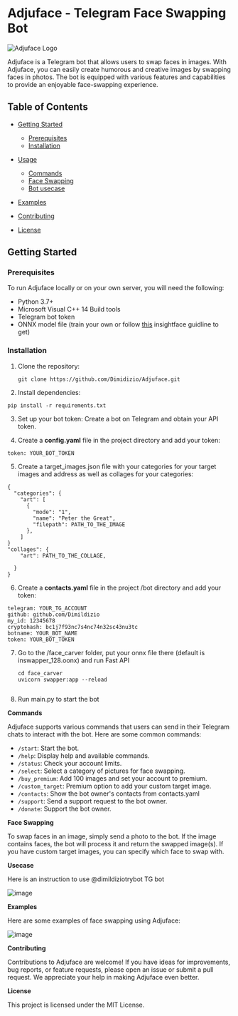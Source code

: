 # Adjuface - Telegram Face Swapping Bot

![Adjuface Logo](https://github.com/Dimildizio/Adjuface/assets/42382713/d28b12a8-ba56-4819-85e2-cdd5f562ae25)

Adjuface is a Telegram bot that allows users to swap faces in images. With Adjuface, you can easily create humorous and creative images by swapping faces in photos. The bot is equipped with various features and capabilities to provide an enjoyable face-swapping experience.

## Table of Contents

- [Getting Started](#getting-started)
  - [Prerequisites](#prerequisites)
  - [Installation](#installation)
- [Usage](#usage)
  - [Commands](#commands)
  - [Face Swapping](#face-swapping)
  - [Bot usecase](#Usecase)   

- [Examples](#examples)
- [Contributing](#contributing)
- [License](#license)

## Getting Started

### Prerequisites

To run Adjuface locally or on your own server, you will need the following:

- Python 3.7+
- Microsoft Visual C++ 14 Build tools 
- Telegram bot token
- ONNX model file (train your own or follow [this](https://github.com/deepinsight/insightface/tree/master/examples/in_swapper) insightface guidline to get)

### Installation

1. Clone the repository:

   ```shell
   git clone https://github.com/Dimidizio/Adjuface.git

2. Install dependencies:

  ```shell
  pip install -r requirements.txt
  ```

3. Set up your bot token:
  Create a bot on Telegram and obtain your API token.


4. Create a **config.yaml** file in the project directory and add your token:
  ```shell
  token: YOUR_BOT_TOKEN
  ```
5. Create a target_images.json file with your categories for your target images and address as well as collages for your categories:
```shell
{
  "categories": {
    "art": [
      {
        "mode": "1",
        "name": "Peter the Great",
        "filepath": PATH_TO_THE_IMAGE
      },
    ]
}
"collages": {
    "art": PATH_TO_THE_COLLAGE,

  }
}
```

6. Create a **contacts.yaml** file in the project /bot directory and add your token:
  ```shell
  telegram: YOUR_TG_ACCOUNT
  github: github.com/Dimildizio
  my_id: 12345678
  cryptohash: bc1j7f93nc7s4nc74n32sc43nu3tc
  botname: YOUR_BOT_NAME
token: YOUR_BOT_TOKEN
```

7. Go to the /face_carver folder, put your onnx file there (default is inswapper_128.oonx) and run Fast API
   ```shell
   cd face_carver
   uvicorn swapper:app --reload


8. Run main.py to start the bot

**Commands**

Adjuface supports various commands that users can send in their Telegram chats to interact with the bot. Here are some common commands:

- `/start`: Start the bot.
- `/help`: Display help and available commands.
- `/status`: Check your account limits.
- `/select`: Select a category of pictures for face swapping.
- `/buy_premium`: Add 100 images and set your account to premium.
- `/custom_target`: Premium option to add your custom target image.
- `/contacts`: Show the bot owner's contacts from contacts.yaml
- `/support`: Send a support request to the bot owner.
- `/donate`: Support the bot owner.

**Face Swapping**

To swap faces in an image, simply send a photo to the bot. If the image contains faces, the bot will process it and return the swapped image(s). If you have custom target images, you can specify which face to swap with.

**Usecase**

Here is an instruction to use  @dimildiziotrybot TG bot

![image](https://github.com/Dimildizio/Adjuface/assets/42382713/dcfd91f0-537d-4216-bb96-cdf5c38508d5)


**Examples**

Here are some examples of face swapping using Adjuface:


![image](https://github.com/Dimildizio/Adjuface/assets/42382713/578dcd4f-f23b-4481-87ed-2d20222240ea)



**Contributing**

Contributions to Adjuface are welcome! If you have ideas for improvements, bug reports, or feature requests, please open an issue or submit a pull request. We appreciate your help in making Adjuface even better.

**License**

This project is licensed under the MIT License.
